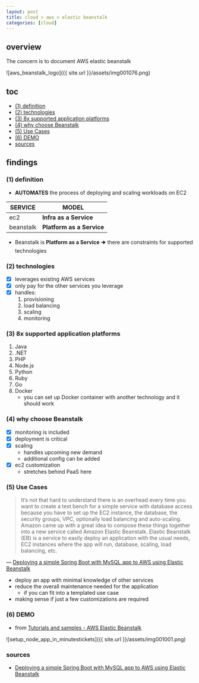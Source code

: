 ```yaml
---
layout: post
title: cloud > aws > elastic beanstalk
categories: [cloud]
---
```

## overview
The concern is to document AWS elastic beanstalk

![aws_beanstalk_logo]({{ site.url }}/assets/img001076.png)

## toc
<!-- TOC -->

- [(1) definition](#1-definition)
- [(2) technologies](#2-technologies)
- [(3) 8x supported application platforms](#3-8x-supported-application-platforms)
- [(4) why choose Beanstalk](#4-why-choose-beanstalk)
- [(5) Use Cases](#5-use-cases)
- [(6) DEMO](#6-demo)
- [sources](#sources)

<!-- /TOC -->

## findings
### (1) definition
* **AUTOMATES** the process of deploying and scaling workloads on EC2

SERVICE   | MODEL
----------|--------------------------
ec2       | **Infra as a Service**
beanstalk | **Platform as a Service**

* Beanstalk is **Platform as a Service** 🠊 there are constraints for supported technologies

### (2) technologies
- [x] leverages existing AWS services
- [x] only pay for the other services you leverage
- [x] handles: 
    1.  provisioning
    2.  load balancing
    3.  scaling
    4.  monitoring

### (3) 8x supported application platforms
1. Java
2. .NET
3. PHP
4. Node.js
5. Python
6. Ruby
7. Go
8. Docker
    * you can set up Docker container with another technology and it should work

### (4) why choose Beanstalk
- [x] monitoring is included
- [x] deployment is critical
- [x] scaling
    * handles upcoming new demand
    * additional config can be added
- [x] ec2 customization
    * stretches behind PaaS here

### (5) Use Cases
> It’s not that hard to understand there is an overhead every time you want to create a test bench for a simple service with database access because you have to set up the EC2 instance, the database, the security groups, VPC, optionally load balancing and auto-scaling. Amazon came up with a great idea to compose these things together into a new service called Amazon Elastic Beanstalk. Elastic Beanstalk (EB) is a service to easily deploy an application with the usual needs, EC2 instances where the app will run, database, scaling, load balancing, etc. 

— [Deploying a simple Spring Boot with MySQL app to AWS using Elastic Beanstalk](https://medium.com/swlh/deploying-a-simple-spring-boot-with-mysql-app-to-aws-using-elastic-beanstalk-24b1598d9fdf)

* deploy an app with minimal knowledge of other services
* reduce the overall maintenance needed for the application
    * if you can fit into a templated use case
* making sense if just a few customizations are required

### (6) DEMO
* from [Tutorials and samples - AWS Elastic Beanstalk](https://docs.aws.amazon.com/elasticbeanstalk/latest/dg/tutorials.html)

![setup_node_app_in_minutestickets]({{ site.url }}/assets/img001001.png)

### sources
* [Deploying a simple Spring Boot with MySQL app to AWS using Elastic Beanstalk](https://medium.com/swlh/deploying-a-simple-spring-boot-with-mysql-app-to-aws-using-elastic-beanstalk-24b1598d9fdf)